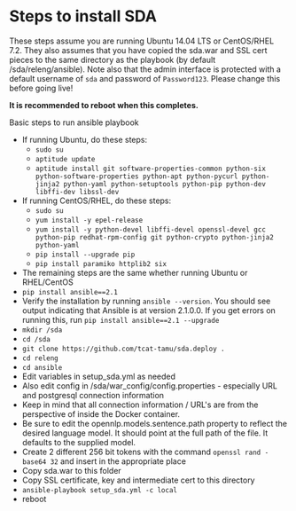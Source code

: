 Steps to install SDA
====================

These steps assume you are running Ubuntu 14.04 LTS or CentOS/RHEL 7.2.
They also assumes that you have copied the sda.war and SSL cert pieces to the same directory as the playbook (by default /sda/releng/ansible). Note also that the admin interface is protected with a default username of `sda` and password of `Password123`. Please change this before going live!

**It is recommended to reboot when this completes.**

Basic steps to run ansible playbook

* If running Ubuntu, do these steps:
  * `sudo su`
  * `aptitude update`
  * `aptitude install git software-properties-common python-six python-software-properties python-apt python-pycurl python-jinja2 python-yaml python-setuptools python-pip python-dev libffi-dev libssl-dev`
* If running CentOS/RHEL, do these steps:
  * `sudo su`
  * `yum install -y epel-release`
  * `yum install -y python-devel libffi-devel openssl-devel gcc python-pip redhat-rpm-config git python-crypto python-jinja2 python-yaml`
  * `pip install --upgrade pip`
  * `pip install paramiko httplib2 six`
* The remaining steps are the same whether running Ubuntu or RHEL/CentOS
* `pip install ansible==2.1`  
* Verify the installation by running `ansible --version`. You should see output indicating that Ansible is at version 2.1.0.0. If you get errors on running this, run `pip install ansible==2.1 --upgrade`
* `mkdir /sda`
* `cd /sda`
* `git clone https://github.com/tcat-tamu/sda.deploy .`
* `cd releng`
* `cd ansible`
* Edit variables in setup_sda.yml as needed
* Also edit config in /sda/war_config/config.properties - especially URL and postgresql connection information
* Keep in mind that all connection information / URL's are from the perspective of inside the Docker container.
* Be sure to edit the opennlp.models.sentence.path property to reflect the desired language model. It should point at the full path of the file. It defaults to the supplied model.
* Create 2 different 256 bit tokens with the command `openssl rand -base64 32` and insert in the appropriate place
* Copy sda.war to this folder
* Copy SSL certificate, key and intermediate cert to this directory 
* `ansible-playbook setup_sda.yml -c local`
* reboot

